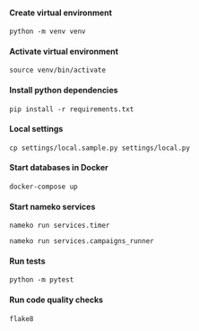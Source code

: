 #### Create virtual environment

    python -m venv venv

#### Activate virtual environment

    source venv/bin/activate

#### Install python dependencies

    pip install -r requirements.txt

#### Local settings

    cp settings/local.sample.py settings/local.py

#### Start databases in Docker

    docker-compose up

#### Start nameko services

    nameko run services.timer

    nameko run services.campaigns_runner


#### Run tests

    python -m pytest

#### Run code quality checks

    flake8

